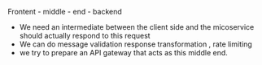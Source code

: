 Frontent - middle - end - backend

- We need an intermediate between the client side and the micoservice  should actually respond to this request 
- We can do message validation response transformation , rate limiting
- we try to prepare an API gateway that acts as this middle end.
